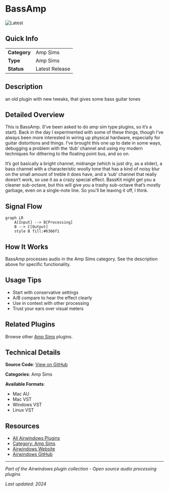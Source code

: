 # BassAmp

![Latest](https://img.shields.io/badge/-Latest-10b981)

## Quick Info

| | |
|---|---|
| **Category** | Amp Sims |
| **Type** | Amp Sims |
| **Status** | Latest Release |

## Description

an old plugin with new tweaks, that gives some bass guitar tones

## Detailed Overview

This is BassAmp. (I’ve been asked to do amp sim type plugins, so it’s a start). Back in the day I experimented with some of these things, though I’ve always been more interested in wiring up physical hardware, especially for guitar distortions and things. I’ve brought this one up to date in some ways, debugging a problem with the ‘dub’ channel and using my modern techniques for dithering to the floating point bus, and so on.

It’s got basically a bright channel, midrange (which is just dry, as a slider), a bass channel with a characteristic woolly tone that has a kind of noisy blur on the small amount of treble it does have, and a ‘sub’ channel that really doesn’t work, so use it as a crazy special effect. BassKit might get you a cleaner sub-octave, but this will give you a trashy sub-octave that’s mostly garbage, even on a single-note line. So you’ll be leaving it off, I think.

## Signal Flow

```mermaid
graph LR
    A[Input] --> B[Processing]
    B --> C[Output]
    style B fill:#6366f1
```

## How It Works

BassAmp processes audio in the Amp Sims category. See the description above for specific functionality.

## Usage Tips

- Start with conservative settings
- A/B compare to hear the effect clearly
- Use in context with other processing
- Trust your ears over visual meters


## Related Plugins

Browse other [Amp Sims](../categories/amp-sims.md) plugins.


## Technical Details

**Source Code**: [View on GitHub](https://github.com/airwindows/airwindows/tree/master/plugins/LinuxVST/src/BassAmp)

**Categories**: Amp Sims

**Available Formats**:
- Mac AU
- Mac VST
- Windows VST
- Linux VST

## Resources

- [All Airwindows Plugins](../../README.md)
- [Category: Amp Sims](../categories/amp-sims.md)
- [Airwindows Website](https://www.airwindows.com)
- [Airwindows GitHub](https://github.com/airwindows/airwindows)

---

*Part of the Airwindows plugin collection - Open source audio processing plugins*

*Last updated: 2024*
